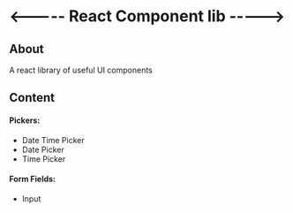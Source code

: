 # <----- React Component lib ----->

## About
A react library of useful UI components

## Content

#### Pickers:
- Date Time Picker
- Date Picker
- Time Picker

#### Form Fields:
- Input
